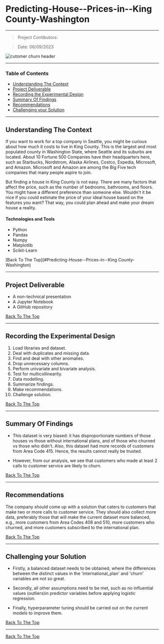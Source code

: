 # Predicting-House--Prices-in--King County-Washington
---

> Project Contibutors: 

> Date: 06/09/2023

![cutomer churn header](https://raw.githubusercontent.com/GayasuddinMohd/House-Price_Prediction/main/House%20Image.avif)

---

### Table of Contents
- [Understanding The Context](#understanding-the-context)
- [Project Deliverable](#project-deliverable)
- [Recording the Experimental Design](#recording-the-experimental-design)
- [Summary Of Findings](#summary-of-findings)
- [Recommendations](#summary-of-findings)
- [Challenging your Solution](#challenging-your-solution)

---

## Understanding The Context

If you want to work for a top company in Seattle, you might be curious about how much it costs to live in King County. This is the largest and most populated county in Washington State, where Seattle and its suburbs are located. About 10 Fortune 500 Companies have their headquarters here, such as Starbucks, Nordstrom, Alaska Airlines, Costco, Expedia, Microsoft, and Amazon. Microsoft and Amazon are among the Big Five tech companies that many people aspire to join.

But finding a house in King County is not easy. There are many factors that affect the price, such as the number of bedrooms, bathrooms, and floors. You might have a different preference than someone else. Wouldn't it be nice if you could estimate the price of your ideal house based on the features you want? That way, you could plan ahead and make your dream house a reality.

#### Technologies and Tools

- Python
- Pandas
- Numpy
- Matplotlib
- Scikit-Learn

[Back To The Top](#Predicting-House--Prices-in--King County-Washington)

---

## Project Deliverable
- A non-technical presentation
- A Jupyter Notebook
- A GitHub repository

[Back To The Top](#Customer-Churn-Predicition--Classification-Analysis)

---

## Recording the Experimental Design
1. Load libraries and dataset.
2. Deal with duplicates and missing data.
3. Find and deal with other anomalies.
4. Drop unnecessary columns.
5. Perform univariate and bivariate analysis.
6. Test for multicollinearity.
7. Data modelling.
8. Summarize findings.
9. Make recommendations.
10. Challenge solution.

[Back To The Top](#Customer-Churn-Predicition--Classification-Analysis)

---

## Summary Of Findings
* This dataset is very biased: it has disproportionate numbers of those houses vs those without international plans, and of those who churned vs those who didn't. Also, this dataset had more records of customers from Area Code 415. Hence, the results cannot really be trusted.

* However, from our analysis, we see that customers who made at least 2 calls to customer service are likely to churn.

[Back To The Top](#Customer-Churn-Predicition--Classification-Analysis)

---

## Recommendations
The company should come up with a solution that caters to customers that make two or more calls to customer service. They should also collect more data, preferably those that will make the current dataset more balanced, e.g., more customers from Area Codes 408 and 510, more customers who churned, and more customers subscribed to the international plan.

[Back To The Top](#Customer-Churn-Predicition--Classification-Analysis)

---

## Challenging your Solution
* Firstly, a balanced dataset needs to be obtained, where the differences between the distinct values in the 'international_plan' and 'churn' variables are not so great.

* Secondly, all other assumptions need to be met, such as no influential values (outliers)in predictor variables before applying logistic regression.

* Finally, hyperparameter tuning should be carried out on the current models to improve them.

[Back To The Top](#Customer-Churn-Predicition--Classification-Analysis)

---


[Back To The Top](#Customer-Churn-Predicition--Classification-Analysis)



